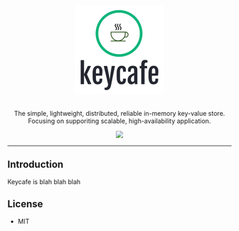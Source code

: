 <div align="center">
  <br/>
  <img src="./docs/images/logo.png" width="200" />
  <br/>
  <br/>
  <p>
    The simple, lightweight, distributed, reliable in-memory key-value store. <br/>
    Focusing on supporiting scalable, high-availability application.  
  </p>
  <p>
    <a href="https://github.com/actumn/celery.node/blob/master/LICENSE">
      <img src="https://img.shields.io/badge/license-MIT-blue.svg"/>
    </a>
  </p>
</div>

---
## Introduction
Keycafe is blah blah blah

## License
 - MIT